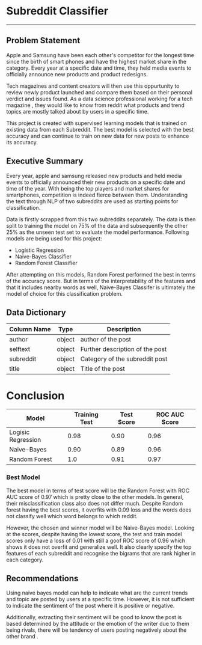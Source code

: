 # Subreddit Classifier
---

## Problem Statement

Apple and Samsung have been each other's competitor for the longest time since the birth of smart phones and have the highest market share in the category.  Every year at a specific date and time, they held media events to officially announce new products and product redesigns.

Tech magazines and content creators will then use this oppurtunity to review newly product launched and compare them based on their personal verdict and issues found. As a data science professional working for a tech magazine , they would like to know from reddit what products and trend topics are mostly talked about by users in a specific time.

This project is created with supervised learning models that is trained on existing data from each Subreddit.  The best model is selected with the best accuracy and can continue to train on new data for new posts to enhance its accuracy.

## Executive Summary 
Every year, apple and samsung released new products and held media events to officially announced their new products on a specific date and time of the year. With being the top players and market shares for smartphones, competition is indeed fierce between them. Understanding the text through NLP of two subreddits are used as starting points for classification.

Data is firstly scrapped from this two subreddits separately. The data is then split to training the model on 75% of the data and subsequently the other 25% as the unseen test set to evaluate the model performance. Following models are being used for this project:

- Logistic Regression
- Naive-Bayes Classifier
- Random Forest Classifier

After attempting on this models, Random Forest performed the best in terms of the accuracy score. But in terms of the interpretability of the features and that it includes nearby words as well, Naive-Bayes Classifer is ultimately the model of choice for this classification problem.

## Data Dictionary
|Column Name| Type | Description |
| ---| ---| ---| 
|author| object| author of the post|
|selftext| object | Further description of the post |
|subreddit| object|  Category of the subreddit post|
|title| object | Title of the post |
# Conclusion 

|Model| Training Test    | Test Score |  ROC AUC Score |
| ----------- | ----------- | ----------- |   ----------- |
| Logisic Regression | 0.98    |       0.90     |   0.96 | 
|Naive-Bayes   | 0.90     |   0.89       |   0.96 |
|Random Forest|  1.0 |  0.91  |   0.97 |

### Best Model 

The best model in terms of test score will be the Random Forest with  ROC AUC score of 0.97 which is pretty close to the other models. In general, their misclassification class also does not differ much. Despite Random forest having the best scores, it overfits with 0.09 loss and the words does not classify well which word belongs to which reddit. 


However, the chosen and winner model will be Naive-Bayes model. Looking at the scores, despite having the lowest score, the test and train model scores only have a loss of 0.01 with still a goof ROC  score of 0.96 which shows it does not overfit and generalize well. It also clearly specify the top features of each subreddit and recognise the bigrams that are rank higher in each category. 


## Recommendations

Using naive bayes model can help to indicate what are the current trends and topic are posted by users at a specific time. However, it is not sufficient to indicate the sentiment of the post where it is positive or negative.

Additionally, extracting their sentiment will be good to know the post is based determined by the attitude or the emotion of the writer due to them being rivals, there will be tendency of users posting negatively about the other brand . 
